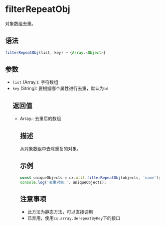 # filterRepeatObj

对象数组去重。

## 语法

```javascript
filterRepeatObj(list, key) → {Array.<Object>}
```

## 参数

- `list` (Array.<Object>): 字符数组
- `key` (String): 要根据哪个属性进行去重，默认为`id`

## 返回值

- Array.<Object>: 去重后的数组

## 描述

从对象数组中去除重复的对象。

## 示例

```javascript
const uniqueObjects = cx.util.filterRepeatObj(objects, 'name');
console.log('去重对象:', uniqueObjects);
```

## 注意事项

- 此方法为静态方法，可以直接调用
- 已弃用，使用`cx.array.derepeatByKey`下的接口 